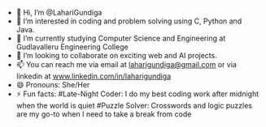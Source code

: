 - 👋 Hi, I’m @LahariGundiga
- 👀 I’m interested in coding and problem solving using C, Python and Java.
- 🌱 I’m currently studying Computer Science and Engineering at Gudlavalleru Engineering College
- 💞️ I’m looking to collaborate on exciting web and AI projects.
- 📫 You can reach me via email at laharigundiga@gmail.com or via linkedin at www.linkedin.com/in/laharigundiga
- 😄 Pronouns: She/Her
- ⚡ Fun facts: #Late-Night Coder: I do my best coding work after midnight when the world is quiet
  #Puzzle Solver: Crosswords and logic puzzles are my go-to when I need to take a break from code

<!---
LahariGundiga/LahariGundiga is a ✨ special ✨ repository because its `README.md` (this file) appears on your GitHub profile.
You can click the Preview link to take a look at your changes.
--->
